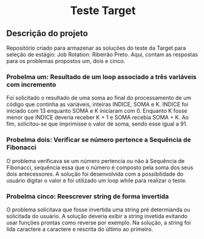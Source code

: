 <h1 align="center"> Teste Target </h1>

<h2>Descrição do projeto</h2>
Repositório criado para armazenar as soluções do teste da Target para seleção de estágio: Job Rotation: Ribeirão Preto. Aqui, contam as respostas para os problemas propostos um, dois e cinco.

<h3>Probelma um: Resultado de um loop associado a três variáveis com incremento</h3>
 Foi solicitado o resultado de uma soma ao final do processamento de um código que continha as variáveis, inteiras INDICE, SOMA e K. INDICE foi iniciado com 13 enquanto SOMA e K iniciaram com 0.
 Enquanto K fosse menor que INDICE deveria receber K + 1 e SOMA recebia SOMA + K. Ao fim, solicitou-se que imprimisse o valor de soma, sendo esse igual a 91.

<h3>Probelma dois: Verificar se número pertence a Sequência de Fibonacci</h3>
O problema verificava se um número pertencia ou não à Sequência de Fibonacci, sequência essa que o número é composto pela soma dos seus dois antecessores. A solução foi desenvolvida com a possibilidade do usuário digitar o valor e foi utilizado um loop while para realizar o teste.

<h3>Probelma cinco: Reescrever string de forma invertida</h3>

O problema solicitava que fosse invertida uma string pré determianda ou solicitada do usuário. A solução deveria exibir a string invetida evitando usar funções prontas como reverse por exemplo. Na solução, a string foi lida caractere a caractere e rescrita do último ao primeiro.
